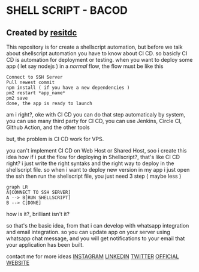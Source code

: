 # SHELL SCRIPT - BACOD
## Created by [resitdc](https://github.com/resitdc)

This repository is for create a shellscript automation, but before we talk about shellscript automation you have to know about CI CD. so basicly CI CD is automation for deployment or testing. when you want to deploy some app ( let say nodejs ) in a *normal* flow, the flow must be like this

    Connect to SSH Server
    Pull newest commit
    npm install ( if you have a new dependencies )
    pm2 restart *app_name*
    pm2 save
    done, the app is ready to launch

am i right?, oke with CI CD you can do that step automaticaly by system, you can use many third party for CI CD, you can use Jenkins, Circle CI, GIthub Action, and the other tools

but, the problem is CI CD work for VPS.

you can't implement CI CD on Web Host or Shared Host, soo i create this idea how if i put the flow for deploying in Shellscript?, that's like CI CD right?
i just write the right syntaks and the right way to deploy in the shellscript file. so when i want to deploy new version in my app i just open the ssh then run the shellscript file, you just need 3 step ( maybe less )



```mermaid
graph LR
A[CONNECT TO SSH SERVER] 
A --> B[RUN SHELLSCRIPT]
B --> C[DONE]
```

how is it?, brilliant isn't it?

so that's the basic idea, from that i can develop with whatsapp integration and email integration. so you can update app on your server using whatsapp chat message, and you will get notifications to your email that your application has been built.


contact me for more ideas
[INSTAGRAM](https://instagram.com/resitdc)
[LINKEDIN](https://www.linkedin.com/in/resitdc/)
[TWITTER](https://twitter.com/resitdc)
[OFFICIAL WEBSITE](https://resitdc.id)
